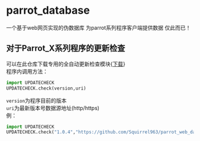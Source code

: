 # parrot_database
一个基于web网页实现的伪数据库
为parrot系列程序客户端提供数据
仅此而已！
## 对于Parrot_X系列程序的更新检查
可以在此仓库下载专用的全自动更新检查模块{[下载](updatechecker)}  
程序内调用方法：
```python
import UPDATECHECK
UPDATECHECK.check(version,uri)
``` 
`version`为程序目前的版本  
`uri`为最新版本号数据源地址(http/https)  
例：
```python
import UPDATECHECK
UPDATECHECK.check("1.0.4","https://github.com/Squirrel963/parrot_web_database")
``` 
